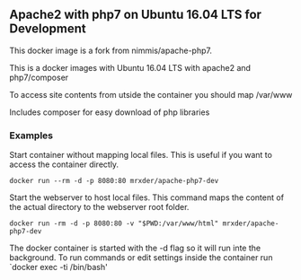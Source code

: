 ## Apache2 with php7 on Ubuntu 16.04 LTS for Development

This docker image is a fork from nimmis/apache-php7.

This is a docker images with  Ubuntu 16.04 LTS with apache2 and php7/composer

To access site contents from utside the container you should map /var/www

Includes composer for easy download of php libraries

### Examples

Start container without mapping local files. This is useful if you want to access the container directly.
```
docker run --rm -d -p 8080:80 mrxder/apache-php7-dev
```

Start the webserver to host local files. This command maps the content of the actual directory to the webserver root folder.
```
docker run -rm -d -p 8080:80 -v "$PWD:/var/www/html" mrxder/apache-php7-dev
```

The docker container is started with the -d flag so it will run inte the background. To run commands or edit settings inside
the container run `docker exec -ti <container id> /bin/bash'
 
